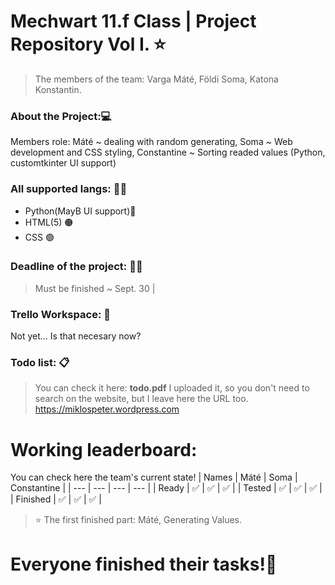 # Mechwart 11.f Class | Project Repository Vol I. ⭐
> The members of the team: Varga Máté, Földi Soma, Katona Konstantin.
### About the Project:💻
Members role: Máté ~ dealing with random generating, Soma ~ Web development and CSS styling, Constantine ~ Sorting readed values (Python, customtkinter UI support)
### All supported langs: 👨‍💻 
- Python(MayB UI support)🔵
- HTML(5)                 🟠
- CSS                      🟢
### Deadline of the project: 📆🍂
> Must be finished ~ Sept. 30 |
### Trello Workspace: 📮
Not yet... Is that necesary now?
### Todo list: 📋
> You can check it here: **todo.pdf**
I uploaded it, so you don't need to search on the website, but I leave here the URL too.
https://miklospeter.wordpress.com 
# Working leaderboard:
You can check here the team's current state!
| Names    |   Máté    |    Soma    |  Constantine  |
|    ---   |    ---    |    ---     |      ---      |
| Ready    |    ✅    |     ✅     |        ✅     |
| Tested   |    ✅    |     ✅     |        ✅     |
| Finished |    ✅    |     ✅     |        ✅     |

>⭐ The first finished part: Máté, Generating Values.
# Everyone finished their tasks!🎊